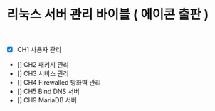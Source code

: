 # 리눅스 서버 관리 바이블 ( 에이콘 출판 )

<br />

- [x] CH1 사용자 관리 
- [] CH2 패키지 관리
- [] CH3 서비스 관리 
- [] CH4 Firewalled 방화벽 관리 
- [] CH5 Bind DNS 서버 
- [] CH9 MariaDB 서버 
